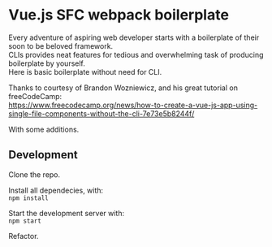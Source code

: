 # Vue.js SFC webpack boilerplate
Every adventure of aspiring web developer starts with a boilerplate of their soon to be beloved framework.  
CLIs provides neat features for tedious and overwhelming task of producing boilerplate by yourself.  
Here is basic boilerplate without need for CLI.

Thanks to courtesy of Brandon Wozniewicz, and his great tutorial on freeCodeCamp:  
https://www.freecodecamp.org/news/how-to-create-a-vue-js-app-using-single-file-components-without-the-cli-7e73e5b8244f/

With some  additions.

## Development

Clone the repo.

Install all dependecies, with:   
`npm install`

Start the development server with:  
`npm start`

Refactor.